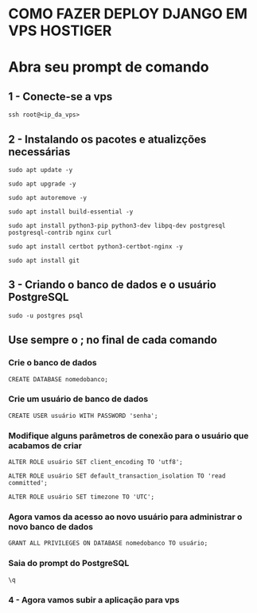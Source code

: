 # COMO FAZER DEPLOY DJANGO EM VPS HOSTIGER

# Abra seu prompt de comando

## 1 - Conecte-se a vps

```
ssh root@<ip_da_vps>
```

## 2 - Instalando os pacotes e atualizções necessárias

```
sudo apt update -y
```
```
sudo apt upgrade -y
```
```
sudo apt autoremove -y
```
```
sudo apt install build-essential -y
```
```
sudo apt install python3-pip python3-dev libpq-dev postgresql postgresql-contrib nginx curl
```
```
sudo apt install certbot python3-certbot-nginx -y
```
```
sudo apt install git
```

## 3 - Criando o banco de dados e o usuário PostgreSQL

```
sudo -u postgres psql
```
## Use sempre o ; no final de cada comando
### Crie o banco de dados

```
CREATE DATABASE nomedobanco;
```
### Crie um usuário de banco de dados
```
CREATE USER usuário WITH PASSWORD 'senha';
```
### Modifique alguns parâmetros de conexão para o usuário que acabamos de criar
```
ALTER ROLE usuário SET client_encoding TO 'utf8';
```
```
ALTER ROLE usuário SET default_transaction_isolation TO 'read committed';
```
```
ALTER ROLE usuário SET timezone TO 'UTC';
```
### Agora vamos da acesso ao novo usuário para administrar o novo banco de dados
```
GRANT ALL PRIVILEGES ON DATABASE nomedobanco TO usuário;
```
### Saia do prompt do PostgreSQL
```
\q
```

### 4 - Agora vamos subir a aplicação para vps